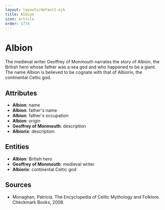 ```yaml
---
layout: layouts/default.njk
title: Albion
icon: article
order: 1774
---
```

# Albion

The medieval writer Geoffrey of Monmouth narrates the story of Albion, the British hero whose father was a sea god and who happened to be a giant. The name Albion is believed to be cognate with that of Albiorix, the continental Celtic god.

## Attributes

- **Albion**: name
- **Albion**: father's name
- **Albion**: father's occupation
- **Albion**: origin
- **Geoffrey of Monmouth**: description
- **Albiorix**: description

## Entities

- **Albion**: British hero
- **Geoffrey of Monmouth**: medieval writer
- **Albiorix**: continental Celtic god

## Sources

- Monaghan, Patricia. The Encyclopedia of Celtic Mythology and Folklore. Checkmark Books, 2008.

